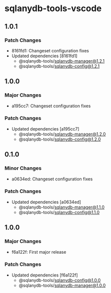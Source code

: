 # sqlanydb-tools-vscode

## 1.0.1

### Patch Changes

- 8161fd1: Changeset configuration fixes
- Updated dependencies [8161fd1]
  - @sqlanydb-tools/sqlanydb-manager@1.2.1
  - @sqlanydb-tools/sqlanydb-config@1.2.1

## 1.0.0

### Major Changes

- a195cc7: Changeset configuration fixes

### Patch Changes

- Updated dependencies [a195cc7]
  - @sqlanydb-tools/sqlanydb-manager@1.2.0
  - @sqlanydb-tools/sqlanydb-config@1.2.0

## 0.1.0

### Minor Changes

- a0634ed: Changeset configuration fixes

### Patch Changes

- Updated dependencies [a0634ed]
  - @sqlanydb-tools/sqlanydb-manager@1.1.0
  - @sqlanydb-tools/sqlanydb-config@1.1.0

## 1.0.0

### Major Changes

- f6a122f: First major release

### Patch Changes

- Updated dependencies [f6a122f]
  - @sqlanydb-tools/sqlanydb-config@1.0.0
  - @sqlanydb-tools/sqlanydb-manager@1.0.0
